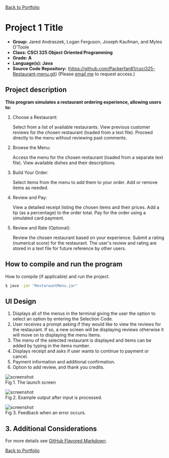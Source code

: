 [Back to Portfolio](./)

Project 1 Title
===============

-   **Group:** Jared Andraszek, Logan Ferguson, Joseph Kaufman, and Myles O'Toole  
-   **Class: CSCI 325 Object Oriented Programming** 
-   **Grade: A** 
-   **Language(s): Java** 
-   **Source Code Repository:** (https://github.com/Packerfan81/csci325-Restaurant-menu.git) 
    (Please [email me](mailto:example@csustudent.net?subject=GitHub%20Access) to request access.)

## Project description

**This program simulates a restaurant ordering experience, allowing users to:**

1. Choose a Restaurant:
   
    Select from a list of available restaurants.
    View previous customer reviews for the chosen restaurant (loaded from a text file).
    Proceed directly to the menu without reviewing past comments.
   
2. Browse the Menu:
   
    Access the menu for the chosen restaurant (loaded from a separate text file).
    View available dishes and their descriptions.
   
3. Build Your Order:
   
    Select items from the menu to add them to your order.
    Add or remove items as needed.
   
4. Review and Pay:
   
    View a detailed receipt listing the chosen items and their prices.
    Add a tip (as a percentage) to the order total.
    Pay for the order using a simulated card payment.
   
5. Review and Rate (Optional):
   
    Review the chosen restaurant based on your experience.
    Submit a rating (numerical score) for the restaurant.
    The user's review and rating are stored in a text file for future reference by other users.


## How to compile and run the program

How to compile (if applicable) and run the project.

```bash
$ java -jar "RestarauntMenu.jar"
```

## UI Design

1. Displays all of the menus in the terminal giving the user the option to select an option by
   entering the Selection Code.
2. User receives a prompt asking if they would like to view the reviews for the restaurant. If so, a
   new screen will be displaying reviews otherwise it will move on to displaying the menu Items.
3. The menu of the selected restaurant is displayed and items can be added by typing in the items
   number.
4. Displays receipt and asks if user wants to continue to payment or cancel.
5. Payment information and additional confirmation.
6. Option to add review, and thank you credits.

![screenshot](images/dummy_thumbnail.jpg)  
Fig 1. The launch screen

![screenshot](images/dummy_thumbnail.jpg)  
Fig 2. Example output after input is processed.

![screenshot](images/dummy_thumbnail.jpg)  
Fig 3. Feedback when an error occurs.

## 3. Additional Considerations


For more details see [GitHub Flavored Markdown](https://guides.github.com/features/mastering-markdown/).

[Back to Portfolio](./)

